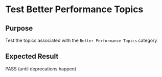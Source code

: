 Test Better Performance Topics
==============================

Purpose
-------
Test the topics associated with the `Better Performance Topics` category

Expected Result
---------------
PASS (until deprecations happen)


<!---
Publish: preview
Categories: Performance
Topics: High-performance computing (HPC), Performance at leadership computing facilities (LCFs), Performance portability
Tags: training
Level: 2
Prerequisites: defaults
Aggregate: subresource
RSS Update: 2019-04-19
--->
